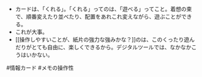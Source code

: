 - カードは、「くれる」。「くれる」ってのは、「遊べる」ってこと。着想の束で、順番変えたり並べたり、配置をあれこれ変えながら、遊ぶことができる。
- これが大事。
- [[操作しやすいことが、紙片の強力な強みかな？]]のは、このくったり遊んだりがとても自由に、楽しくできるから。デジタルツールでは、なかなかこうはいかない。

#情報カード #メモの操作性 